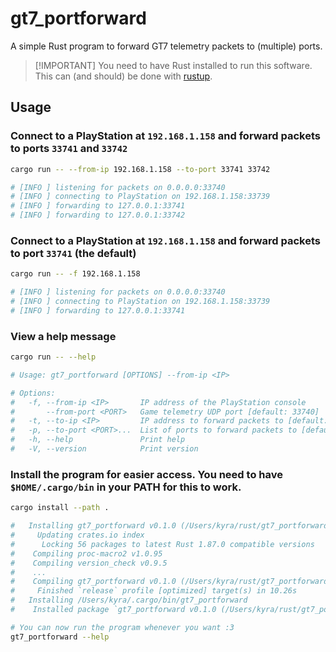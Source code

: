 # gt7_portforward

A simple Rust program to forward GT7 telemetry packets to (multiple) ports.

> [!IMPORTANT] You need to have Rust installed to run this software. This can
> (and should) be done with [rustup](https://rustup.rs/).

## Usage

### Connect to a PlayStation at `192.168.1.158` and forward packets to ports `33741` and `33742`

```sh
cargo run -- --from-ip 192.168.1.158 --to-port 33741 33742

# [INFO ] listening for packets on 0.0.0.0:33740
# [INFO ] connecting to PlayStation on 192.168.1.158:33739
# [INFO ] forwarding to 127.0.0.1:33741
# [INFO ] forwarding to 127.0.0.1:33742
```

### Connect to a PlayStation at `192.168.1.158` and forward packets to port `33741` (the default)

```sh
cargo run -- -f 192.168.1.158

# [INFO ] listening for packets on 0.0.0.0:33740
# [INFO ] connecting to PlayStation on 192.168.1.158:33739
# [INFO ] forwarding to 127.0.0.1:33741
```

### View a help message

```sh
cargo run -- --help

# Usage: gt7_portforward [OPTIONS] --from-ip <IP>

# Options:
#   -f, --from-ip <IP>       IP address of the PlayStation console
#       --from-port <PORT>   Game telemetry UDP port [default: 33740]
#   -t, --to-ip <IP>         IP address to forward packets to [default: 127.0.0.1]
#   -p, --to-port <PORT>...  List of ports to forward packets to [default: 33741]
#   -h, --help               Print help
#   -V, --version            Print version
```

### Install the program for easier access. You need to have `$HOME/.cargo/bin` in your PATH for this to work.

```sh
cargo install --path .

#   Installing gt7_portforward v0.1.0 (/Users/kyra/rust/gt7_portforward)
#     Updating crates.io index
#      Locking 56 packages to latest Rust 1.87.0 compatible versions
#    Compiling proc-macro2 v1.0.95
#    Compiling version_check v0.9.5
#    ...
#    Compiling gt7_portforward v0.1.0 (/Users/kyra/rust/gt7_portforward)
#     Finished `release` profile [optimized] target(s) in 10.26s
#   Installing /Users/kyra/.cargo/bin/gt7_portforward
#    Installed package `gt7_portforward v0.1.0 (/Users/kyra/rust/gt7_portforward)` (executable `gt7_portforward`)

# You can now run the program whenever you want :3
gt7_portforward --help
```
